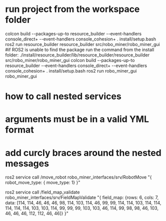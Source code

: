 # run project from the workspace folder

colcon build --packages-up-to resource_builder --event-handlers console_direct+ --event-handlers console_cohesion+
. install/setup.bash
ros2 run resource_builder resource_builder src/robo_miner/robo_miner_gui
#if ROS2 is unable to find the package run the command from the install folder:
./install/resource_builder/lib/resource_builder/resource_builder src/robo_miner/robo_miner_gui
colcon build --packages-up-to resource_builder --event-handlers console_direct+ --event-handlers console_cohesion+
. install/setup.bash
ros2 run robo_miner_gui robo_miner_gui


# how to call nested services
# arguments must be in a valid YML format
# add curcly braces around the nested messages
ros2 service call /move_robot robo_miner_interfaces/srv/RobotMove "{ robot_move_type: { move_type: 1} }"

ros2 service call /field_map_validate robo_miner_interfaces/srv/FieldMapValidate "{ field_map: {rows: 6, cols: 7, data: [114, 114, 46, 46, 46, 98, 114, 103, 114, 46, 99, 99, 114, 114, 103, 114, 114, 114, 114, 114, 103, 103, 114, 99, 99, 99, 103, 103, 46, 114, 99, 98, 98, 46, 103, 46, 46, 46, 112, 112, 46, 46]} }"

